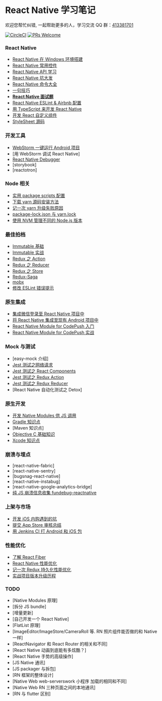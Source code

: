 # React Native 学习笔记

欢迎您帮忙纠错, 一起帮助更多的人，学习交流 QQ 群：[413381701](http://shang.qq.com/wpa/qunwpa?idkey=3b9474dacbf35e4a9659e89399758406e510e5b8a3f81109f7d07efaadc6056d)

[![CircleCI](https://circleci.com/gh/Kennytian/learning-react-native.svg?style=svg)](https://circleci.com/gh/Kennytian/learning-react-native)
[![PRs Welcome](https://img.shields.io/badge/PRs-welcome-brightgreen.svg)](https://github.com/Kennytian/learning-react-native/pulls)

### React Native

* [React Native 在 Windows 环境搭建](./environment/config-environment-on-windows.md)
* [React Native 常用控件](./components/popular-component.md)
* [React Native API 学习](./api/react-native-api.md)
* [React Native 坑大发](./environment/react-native-pit.md)
* [React Native 命令大全](./api/react-native-commands.md)
* [一句技巧](./others/one-word-tips.md)
* **[React Native 面试题](./others/react-native-interview.md)**
* [React Native ESLint & Airbnb 配置](./environment/react-native-eslint.md)
* [用 TypeScript 来开发 React Native](./advanced/with_typescript.md)
* [开发 React 自定义组件](./advanced/custom-components.md)
* [StyleSheet 源码](./advanced/source-code/stylesheet.md)

### 开发工具

* [WebStorm 一键运行 Android 项目](./ide/webstorm/run_with_npm.md)
* [用 WebStorm 调试 React Native]
* [React Native Debugger](./ide/react-native-debugger.md)
* [storybook]
* [reactotron]

### Node 相关

* [实用 package scripts 配置](./others/package-scripts.md)
* [下载 yarn 源码安装方法](./articles/install-yarn-with-sourcecode.md)
* [记一次 yarn 升级失败原因](./articles/upgrade-yarn-faild.md)
* [package-lock.json 与 yarn.lock](./articles/package-lock-and-yarn-lock.md)
* [使用 NVM 管理不同的 Node.js 版本](./environment/nvm.md)

### 最佳拍档

* [Immutable 基础](./others/first-immutable.md)
* [Immutable 实战](./others/action-immutable.md)
* [Redux 之 Action](./redux/action.md)
* [Redux 之 Reducer](./redux/reducer.md)
* [Redux 之 Store](./redux/store.md)
* [Redux-Saga](./redux/redux-saga.md)
* [mobx](./mobx/first.md)
* [修改 ESLint 错误提示](./articles/fix-eslint-error-hint.md)

### 原生集成

* [集成微信登录至 React Native 项目中](./components/login-with-wechat.md)
* [将 React Native 集成至现有 Android 项目中](https://github.com/Kennytian/embedded)
* [React Native Module for CodePush 入门](./components/code-push-basic.md)
* [React Native Module for CodePush 实战](./components/code-push-action.md)

### Mock 与测试

* [easy-mock 介绍]
* [Jest 测试之网络请求](./api/jest-in-action-network-request.md)
* [Jest 测试之 React Components](./api/jest-in-action-components.md)
* [Jest 测试之 Redux Action](./api/jest-in-action-redux-action.md)
* [Jest 测试之 Redux Reducer](./api/jest-in-action-redux-reducer.md)
* [React Native 自动化测试之 Detox]

### 原生开发

* [开发 Native Modules 供 JS 调用](./components/develop-native-modules.md)
* [Gradle 知识点](./gradle/gradle-basic.md)
* [Maven 知识点]
* [Objective C 基础知识](./api/learning-objective-c.md)
* [Xcode 知识点](./environment/xcode.md)

### 崩溃与埋点

* [react-native-fabric]
* [react-native-sentry]
* [bugsnag-react-native]
* [react-native-instabug]
* [react-native-google-analytics-bridge]
* [纯 JS 崩溃信息收集 fundebug-reactnative](./articles/fundebug-reactnative.md)

### 上架与市场

* [开发 iOS 内购遇到的坑](./environment/app-in-purchase-issues.md)
* [提交 App Store 审核总结](./others/app-store-reject.md)
* [用 Jenkins CI 打 Android 和 iOS 包](./environment/react-native-ci.md)

### 性能优化

* [了解 React Fiber](./advanced/about-react-fiber.md)
* [React Native 性能优化](./advanced/performance.md)
* [记一次 Redux 持久化性能优化](./articles/redux-persist-optimized.md)
* [实战项目版本升级历程](./advanced/version-upgrade.md)

### TODO

* [Native Modules 原理]
* [拆分 JS bundle]
* [增量更新]
* [自己开发一个 React Native]
* [FlatList 原理]
* [ImageEditor/ImageStore/CameraRoll 等. RN 照片组件能否做的和 Native 一样]
* [ReactNavigator 和 React Router 的相关和不同]
* [React Native 动画到底能有多炫酷？]
* [React Native 手势的高级操作]
* [JS Native 通讯]
* [JS packager 与拆包]
* [RN 框架的整体设计]
* [Native Web web-serverswork 小程序 加载的相同和不同]
* [Native Web RN 三种页面之间的本地通讯]
* [RN 与 flutter 区别]

